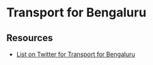 # Transport for Bengaluru


## Resources
- [List on Twitter for Transport for Bengaluru](https://twitter.com/i/lists/1287564373871882240/)
